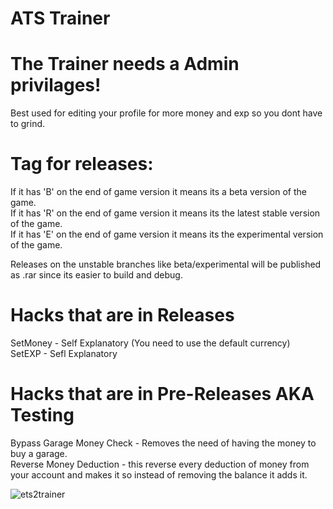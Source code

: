 # ATS Trainer
# The Trainer needs a Admin privilages!

Best used for editing your profile for more money and exp so you dont have to grind.

# Tag for releases: 
If it has 'B' on the end of game version it means its a beta version of the game. <br />
If it has 'R' on the end of game version it means its the latest stable version of the game. <br />
If it has 'E' on the end of game version it means its the experimental version of the game.

Releases on the unstable branches like beta/experimental will be published as .rar since its easier to build and debug.

# Hacks that are in Releases
SetMoney - Self Explanatory (You need to use the default currency) <br />
SetEXP - Sefl Explanatory <br />

# Hacks that are in Pre-Releases AKA Testing
Bypass Garage Money Check - Removes the need of having the money to buy a garage. <br />
Reverse Money Deduction - this reverse every deduction of money from your account and makes it so instead of removing the balance it adds it.

![ets2trainer](https://i.imgur.com/Vm64qfM.png)